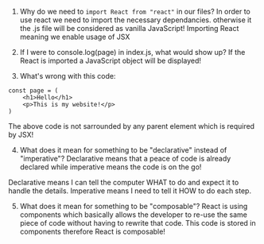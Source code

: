 1. Why do we need to `import React from "react"` in our files?
In order to use react we need to import the necessary dependancies. otherwise it the .js file will be considered as vanilla JavaScript!
Importing React meaning we enable usage of JSX

2. If I were to console.log(page) in index.js, what would show up?
If the React is imported a JavaScript object will be displayed!

3. What's wrong with this code:
```
const page = (
    <h1>Hello</h1>
    <p>This is my website!</p>
)
```
The above code is not sarrounded by any parent element which is required by JSX!

4. What does it mean for something to be "declarative" instead of "imperative"?
Declarative means that a peace of code is already declared while imperative means the code is on the go!

Declarative means I can tell the computer WHAT to do 
and expect it to handle the details. Imperative means I need
to tell it HOW to do each step.


5. What does it mean for something to be "composable"?
React is using components which basically allows the developer to re-use the same piece of code without having to rewrite that code. This code is stored in components therefore React is composable!